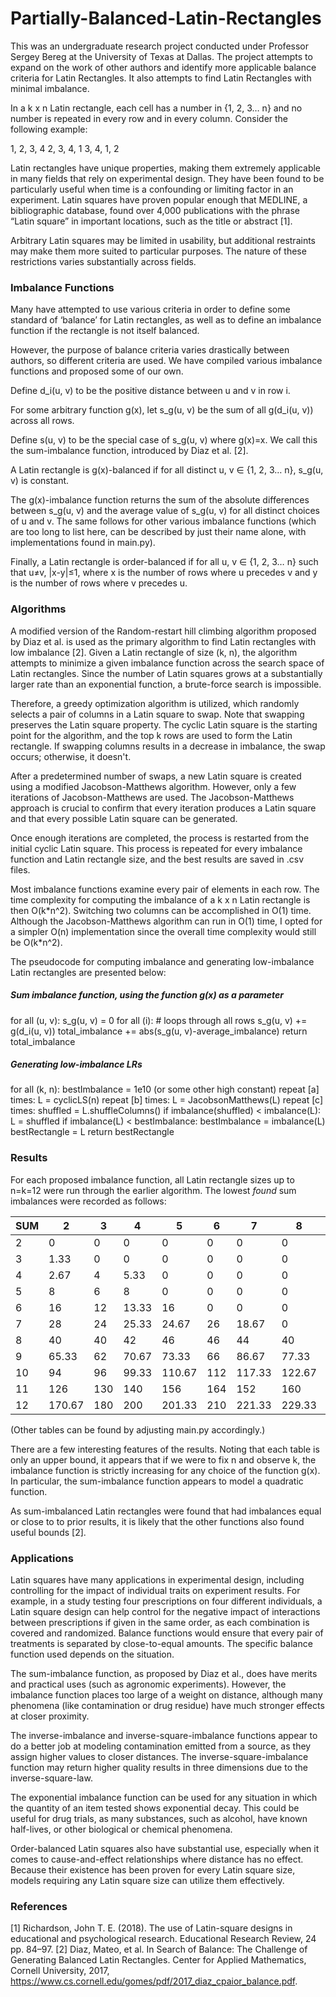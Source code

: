 # Partially-Balanced-Latin-Rectangles

This was an undergraduate research project conducted under Professor Sergey Bereg at the University of Texas at Dallas. The project attempts to expand on the work of other authors and identify more applicable balance criteria for Latin Rectangles. It also attempts to find Latin Rectangles with minimal imbalance. 

In a k x n Latin rectangle, each cell has a number in {1, 2, 3… n} and no number is repeated in every row and in every column. Consider the following example:

1, 2, 3, 4
2, 3, 4, 1
3, 4, 1, 2

Latin rectangles have unique properties, making them extremely applicable in many fields that rely on experimental design. They have been found to be particularly useful when time is a confounding or limiting factor in an experiment. Latin squares have proven popular enough that MEDLINE, a bibliographic database, found over 4,000 publications with the phrase “Latin square” in important locations, such as the title or abstract [1]. 

Arbitrary Latin squares may be limited in usability, but additional restraints may make them more suited to particular purposes. The nature of these restrictions varies substantially across fields. 

### Imbalance Functions

Many have attempted to use various criteria in order to define some standard of ‘balance’ for Latin rectangles, as well as to define an imbalance function if the rectangle is not itself balanced. 

However, the purpose of balance criteria varies drastically between authors, so different criteria are used. We have compiled various imbalance functions and proposed some of our own. 

Define d_i(u, v) to be the positive distance between u and v in row i.

For some arbitrary function g(x), let s_g(u, v) be the sum of all g(d_i(u, v)) across all rows. 

Define s(u, v) to be the special case of s_g(u, v) where g(x)=x. We call this the sum-imbalance function, introduced by Diaz et al. [2].

A Latin rectangle is g(x)-balanced if for all distinct u, v ∈ {1, 2, 3… n}, s_g(u, v) is constant. 

The g(x)-imbalance function returns the sum of the absolute differences between s_g(u, v) and the average value of s_g(u, v) for all distinct choices of u and v. The same follows for other various imbalance functions (which are too long to list here, can be described by just their name alone, with implementations found in main.py).

Finally, a Latin rectangle is order-balanced if for all u, v ∈ {1, 2, 3… n} such that u≠v, |x-y|≤1, where x is the number of rows where u precedes v and y is the number of rows where v precedes u.

### Algorithms

A modified version of the Random-restart hill climbing algorithm proposed by Diaz et al. is used as the primary algorithm to find Latin rectangles with low imbalance [2]. Given a Latin rectangle of size (k, n), the algorithm attempts to minimize a given imbalance function across the search space of Latin rectangles. Since the number of Latin squares grows at a substantially larger rate than an exponential function, a brute-force search is impossible.

Therefore, a greedy optimization algorithm is utilized, which randomly selects a pair of columns in a Latin square to swap. Note that swapping preserves the Latin square property. The cyclic Latin square is the starting point for the algorithm, and the top k rows are used to form the Latin rectangle. If swapping columns results in a decrease in imbalance, the swap occurs; otherwise, it doesn't.
 
After a predetermined number of swaps, a new Latin square is created using a modified Jacobson-Matthews algorithm. However, only a few iterations of Jacobson-Matthews are used. The Jacobson-Matthews approach is crucial to confirm that every iteration produces a Latin square and that every possible Latin square can be generated.

Once enough iterations are completed, the process is restarted from the initial cyclic Latin square. This process is repeated for every imbalance function and Latin rectangle size, and the best results are saved in .csv files.

Most imbalance functions examine every pair of elements in each row. The time complexity for computing the imbalance of a k x n Latin rectangle is then O(k\*n^2). Switching two columns can be accomplished in O(1) time. Although the Jacobson-Matthews algorithm can run in O(1) time, I opted for a simpler O(n) implementation since the overall time complexity would still be O(k*n^2).

The pseudocode for computing imbalance and generating low-imbalance Latin rectangles are presented below:

##### Sum imbalance function, using the function g(x) as a parameter

for all (u, v):
	s_g(u, v) = 0
for all (i): # loops through all rows
s_g(u, v) += g(d_i(u, v))
     total_imbalance += abs(s_g(u, v)-average_imbalance)
return total_imbalance

##### Generating low-imbalance LRs

for all (k, n):
	bestImbalance = 1e10 (or some other high constant)
	repeat [a] times:
	L = cyclicLS(n)
repeat [b] times:
	L = JacobsonMatthews(L)
	repeat [c] times:
		shuffled = L.shuffleColumns()
		if imbalance(shuffled) < imbalance(L):
			L = shuffled
		if imbalance(L) < bestImbalance:
			bestImbalance = imbalance(L)
			bestRectangle = L
return bestRectangle

### Results

For each proposed imbalance function, all Latin rectangle sizes up to n=k=12 were run through the earlier algorithm. The lowest _found_ sum imbalances were recorded as follows:

| SUM | 2 | 3 | 4 | 5 | 6 | 7 | 8 | 9 | 10 | 11 | 12 |
| - | - | - | - | - | - | - | - | - | - | - | - | 
| 2 | 0 | 0 | 0 | 0 | 0 | 0 | 0 | 0 | 0 | 0 | 0 |
| 3 | 1.33 | 0 | 0 | 0 | 0 | 0 | 0 | 0 | 0 | 0 | 0 |
| 4 | 2.67 | 4 | 5.33 | 0 | 0 | 0 | 0 | 0 | 0 | 0 | 0 |
| 5 | 8 | 6 | 8 | 0 | 0 | 0 | 0 | 0 | 0 | 0 | 0 |
| 6 | 16 | 12 | 13.33 | 16 | 0 | 0 | 0 | 0 | 0 | 0 | 0 |
| 7 | 28 | 24 | 25.33 | 24.67 | 26 | 18.67 | 0 | 0 | 0 | 0 | 0 |
| 8 | 40 | 40 | 42 | 46 | 46 | 44 | 40 | 0 | 0 | 0 | 0 |
| 9 | 65.33 | 62 | 70.67 | 73.33 | 66 | 86.67 | 77.33 | 36 | 0 | 0 | 0 |
| 10 | 94 | 96 | 99.33 | 110.67 | 112 | 117.33 | 122.67 | 88 | 128 | 0 | 0 |
| 11 | 126 | 130 | 140 | 156 | 164 | 152 | 160 | 190 | 182 | 132 | 0 |
| 12 | 170.67 | 180 | 200 | 201.33 | 210 | 221.33 | 229.33 | 226 | 228 | 186 | 180 |

(Other tables can be found by adjusting main.py accordingly.)

There are a few interesting features of the results. Noting that each table is only an upper bound, it appears that if we were to fix n and observe k, the imbalance function is strictly increasing for any choice of the function g(x). In particular, the sum-imbalance function appears to model a quadratic function. 

As sum-imbalanced Latin rectangles were found that had imbalances equal or close to to prior results, it is likely that the other functions also found useful bounds [2].

### Applications

Latin squares have many applications in experimental design, including controlling for the impact of individual traits on experiment results. For example, in a study testing four prescriptions on four different individuals, a Latin square design can help control for the negative impact of interactions between prescriptions if given in the same order, as each combination is covered and randomized. Balance functions would ensure that every pair of treatments is separated by close-to-equal amounts. The specific balance function used depends on the situation.

The sum-imbalance function, as proposed by Diaz et al., does have merits and practical uses (such as agronomic experiments). However, the imbalance function places too large of a weight on distance, although many phenomena (like contamination or drug residue) have much stronger effects at closer proximity.

The inverse-imbalance and inverse-square-imbalance functions appear to do a better job at modeling contamination emitted from a source, as they assign higher values to closer distances. The inverse-square-imbalance function may return higher quality results in three dimensions due to the inverse-square-law.

The exponential imbalance function can be used for any situation in which the quantity of an item tested shows exponential decay. This could be useful for drug trials, as many substances, such as alcohol, have known half-lives, or other biological or chemical phenomena. 

Order-balanced Latin squares also have substantial use, especially when it comes to cause-and-effect relationships where distance has no effect. Because their existence has been proven for every Latin square size, models requiring any Latin square size can utilize them effectively. 

### References

[1] Richardson, John T. E. (2018). The use of Latin-square designs in educational and psychological research. Educational Research Review, 24 pp. 84–97.
[2] Diaz, Mateo, et al. In Search of Balance: The Challenge of Generating Balanced Latin Rectangles. Center for Applied Mathematics, Cornell University, 2017, https://www.cs.cornell.edu/gomes/pdf/2017_diaz_cpaior_balance.pdf. 

